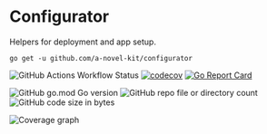 # Configurator

Helpers for deployment and app setup.

```
go get -u github.com/a-novel-kit/configurator
```

![GitHub Actions Workflow Status](https://img.shields.io/github/actions/workflow/status/a-novel-kit/configurator/main.yaml)
[![codecov](https://codecov.io/gh/a-novel-kit/configurator/graph/badge.svg?token=ULziENhYEC)](https://codecov.io/gh/a-novel-kit/configurator)
[![Go Report Card](https://goreportcard.com/badge/github.com/a-novel-kit/context)](https://goreportcard.com/report/github.com/a-novel-kit/configurator)

![GitHub go.mod Go version](https://img.shields.io/github/go-mod/go-version/a-novel-kit/configurator)
![GitHub repo file or directory count](https://img.shields.io/github/directory-file-count/a-novel-kit/configurator)
![GitHub code size in bytes](https://img.shields.io/github/languages/code-size/a-novel-kit/configurator)

![Coverage graph](https://codecov.io/gh/a-novel-kit/configurator/graphs/sunburst.svg?token=ULziENhYEC)
